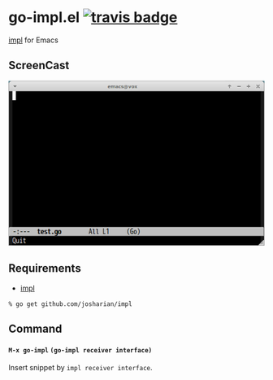 # go-impl.el [![travis badge][travis-badge]][travis-link]

[impl](https://github.com/josharian/impl) for Emacs

## ScreenCast

![go-impl.el](image/go-impl.gif)


## Requirements

- [impl](https://github.com/josharian/impl)

```
% go get github.com/josharian/impl
```

## Command

#### `M-x go-impl` `(go-impl receiver interface)`

Insert snippet by `impl receiver interface`.

[travis-badge]: https://travis-ci.org/syohex/emacs-go-impl.svg
[travis-link]: https://travis-ci.org/syohex/emacs-go-impl
